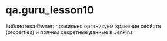 # qa.guru_lesson10
Библиотека Owner: правильно организуем хранение свойств (properties) и прячем секретные данные в Jenkins
